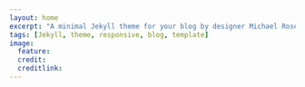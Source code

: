 ```yaml
---
layout: home
excerpt: "A minimal Jekyll theme for your blog by designer Michael Rose."
tags: [Jekyll, theme, responsive, blog, template]
image:
  feature:
  credit:
  creditlink:
---
```

